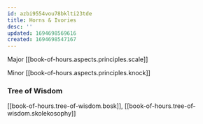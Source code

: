 ```yaml
---
id: azbi9554vou78bklti23tde
title: Horns & Ivories
desc: ''
updated: 1694698569616
created: 1694698547167
---
```

Major [[book-of-hours.aspects.principles.scale]]

Minor [[book-of-hours.aspects.principles.knock]]

### Tree of Wisdom

[[book-of-hours.tree-of-wisdom.bosk]], [[book-of-hours.tree-of-wisdom.skolekosophy]]
